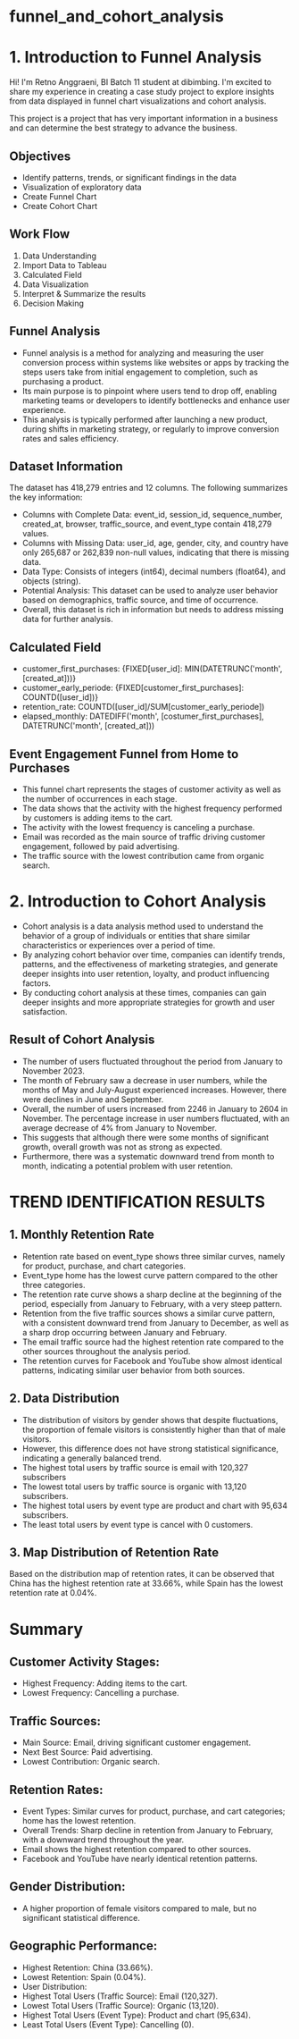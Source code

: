# funnel_and_cohort_analysis

# 1. Introduction to Funnel Analysis
Hi! I'm Retno Anggraeni, BI Batch 11 student at dibimbing. I'm excited to share my experience in creating a case study project to explore insights from data displayed in funnel chart visualizations and cohort analysis. 

This project is a project that has very important information in a business and can determine the best strategy to advance the business.

## Objectives
- Identify patterns, trends, or significant findings in the data
- Visualization of exploratory data
- Create Funnel Chart
- Create Cohort Chart

## Work Flow
1. Data Understanding
2. Import Data to Tableau
3. Calculated Field
4. Data Visualization
5. Interpret & Summarize the results
6. Decision Making

## Funnel Analysis
- Funnel analysis is a method for analyzing and measuring the user conversion process within systems like websites or apps by tracking the steps users take from initial engagement to completion, such as purchasing a product.
- Its main purpose is to pinpoint where users tend to drop off, enabling marketing teams or developers to identify bottlenecks and enhance user experience.
- This analysis is typically performed after launching a new product, during shifts in marketing strategy, or regularly to improve conversion rates and sales efficiency.

## Dataset Information
The dataset has 418,279 entries and 12 columns. The following summarizes the key information:

- Columns with Complete Data: event_id, session_id, sequence_number, created_at, browser, traffic_source, and event_type contain 418,279 values.
- Columns with Missing Data: user_id, age, gender, city, and country have only 265,687 or 262,839 non-null values, indicating that there is missing data.
- Data Type: Consists of integers (int64), decimal numbers (float64), and objects (string).
- Potential Analysis: This dataset can be used to analyze user behavior based on demographics, traffic source, and time of occurrence.
- Overall, this dataset is rich in information but needs to address missing data for further analysis.

## Calculated Field
- customer_first_purchases: {FIXED[user_id]: MIN(DATETRUNC('month', [created_at]))}
- customer_early_periode: {FIXED[customer_first_purchases]: COUNTD([user_id])}
- retention_rate: COUNTD([user_id]/SUM[customer_early_periode])
- elapsed_monthly: DATEDIFF('month', [costumer_first_purchases], DATETRUNC('month', [created_at]))

## Event Engagement Funnel from Home to Purchases
- This funnel chart represents the stages of customer activity as well as the number of occurrences in each stage.
- The data shows that the activity with the highest frequency performed by customers is adding items to the cart.
- The activity with the lowest frequency is canceling a purchase.
- Email was recorded as the main source of traffic driving customer engagement, followed by paid advertising.
- The traffic source with the lowest contribution came from organic search.

# 2. Introduction to Cohort Analysis
- Cohort analysis is a data analysis method used to understand the behavior of a group of individuals or entities that share similar characteristics or experiences over a period of time.
- By analyzing cohort behavior over time, companies can identify trends, patterns, and the effectiveness of marketing strategies, and generate deeper insights into user retention, loyalty, and product influencing factors.
- By conducting cohort analysis at these times, companies can gain deeper insights and more appropriate strategies for growth and user satisfaction.

## Result of Cohort Analysis
- The number of users fluctuated throughout the period from January to November 2023.
- The month of February saw a decrease in user numbers, while the months of May and July-August experienced increases. However, there were declines in June and September.
- Overall, the number of users increased from 2246 in January to 2604 in November. The percentage increase in user numbers fluctuated, with an average decrease of 4% from January to November.
- This suggests that although there were some months of significant growth, overall growth was not as strong as expected.
- Furthermore, there was a systematic downward trend from month to month, indicating a potential problem with user retention.

# TREND IDENTIFICATION RESULTS
## 1. Monthly Retention Rate
- Retention rate based on event_type shows three similar curves, namely for product, purchase, and chart categories.
- Event_type home has the lowest curve pattern compared to the other three categories.
- The retention rate curve shows a sharp decline at the beginning of the period, especially from January to February, with a very steep pattern.
- Retention from the five traffic sources shows a similar curve pattern, with a consistent downward trend from January to December, as well as a sharp drop occurring between January and February.
- The email traffic source had the highest retention rate compared to the other sources throughout the analysis period.
- The retention curves for Facebook and YouTube show almost identical patterns, indicating similar user behavior from both sources.

## 2. Data Distribution
- The distribution of visitors by gender shows that despite fluctuations, the proportion of female visitors is consistently higher than that of male visitors.
- However, this difference does not have strong statistical significance, indicating a generally balanced trend.
- The highest total users by traffic source is email with 120,327 subscribers
- The lowest total users by traffic source is organic with 13,120 subscribers.
- The highest total users by event type are product and chart with 95,634 subscribers.
- The least total users by event type is cancel with 0 customers.

## 3. Map Distribution of Retention Rate
Based on the distribution map of retention rates, it can be observed that China has the highest retention rate at 33.66%, while Spain has the lowest retention rate at 0.04%.

# Summary
## Customer Activity Stages:
- Highest Frequency: Adding items to the cart.
- Lowest Frequency: Cancelling a purchase.
## Traffic Sources:
- Main Source: Email, driving significant customer engagement.
- Next Best Source: Paid advertising.
- Lowest Contribution: Organic search.
## Retention Rates:
- Event Types: Similar curves for product, purchase, and cart categories; home has the lowest retention.
- Overall Trends: Sharp decline in retention from January to February, with a downward trend throughout the year.
- Email shows the highest retention compared to other sources.
- Facebook and YouTube have nearly identical retention patterns.
## Gender Distribution:
- A higher proportion of female visitors compared to male, but no significant statistical difference.
## Geographic Performance:
- Highest Retention: China (33.66%).
- Lowest Retention: Spain (0.04%).
- User Distribution:
- Highest Total Users (Traffic Source): Email (120,327).
- Lowest Total Users (Traffic Source): Organic (13,120).
- Highest Total Users (Event Type): Product and chart (95,634).
- Least Total Users (Event Type): Cancelling (0).
